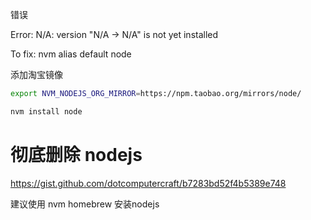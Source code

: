 错误

Error: N/A: version "N/A -> N/A" is not yet installed

To fix: nvm alias default node

添加淘宝镜像

```bash
export NVM_NODEJS_ORG_MIRROR=https://npm.taobao.org/mirrors/node/

nvm install node
```
# 彻底删除 nodejs
https://gist.github.com/dotcomputercraft/b7283bd52f4b5389e748

建议使用 nvm homebrew 安装nodejs